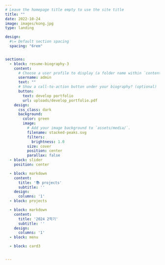 ```yaml
---
# Leave the homepage title empty to use the site title
title: ""
date: 2022-10-24
image: images/kong.jpg
type: landing

design:
  #\= Default section spacing
  spacing: "6rem"


sections:
  - block: resume-biography-3
    content:
      # Choose a user profile to display (a folder name within `content/authors/`)
      username: admin
      text: ""
      # Show a call-to-action button under your biography? (optional)
      button:
        text: develop portfolio
        url: uploads/develop_portfolio.pdf
    design:
      css_class: dark
      background:
        color: green
        image:
          # Add your image background to `assets/media/`.
          filename: stacked-peaks.svg
          filters:
            brightness: 1.0
          size: cover
          position: center
          parallax: false
  - block: slider
    position: center

  - block: markdown
    content:
      title: '📚 projects'
      subtitle: ''
    design:
      columns: '1'
  - block: projects

  - block: markdown
    content:
      title: '2024 2학기'
      subtitle: ''
    design:
      columns: '1'
  - block: menu

  - block: card3


---
```

